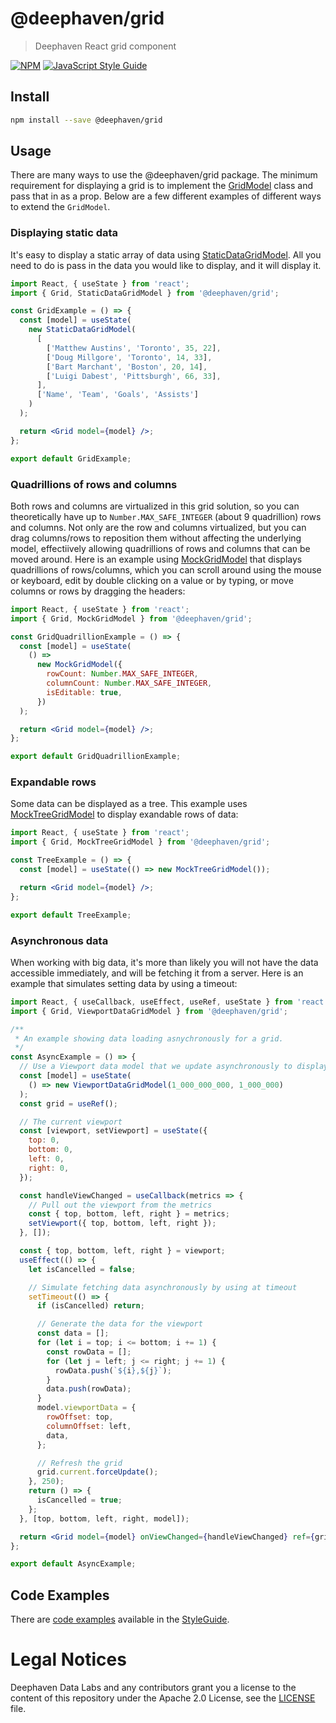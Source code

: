 # @deephaven/grid

> Deephaven React grid component

[![NPM](https://img.shields.io/npm/v/@deephaven/grid.svg)](https://www.npmjs.com/package/@deephaven/grid) [![JavaScript Style Guide](https://img.shields.io/badge/code_style-standard-brightgreen.svg)](https://standardjs.com)

## Install

```bash
npm install --save @deephaven/grid
```

## Usage

There are many ways to use the @deephaven/grid package. The minimum requirement for displaying a grid is to implement the [GridModel](https://github.com/deephaven/web-client-ui/blob/main/packages/grid/src/GridModel.ts) class and pass that in as a prop. Below are a few different examples of different ways to extend the `GridModel`.

### Displaying static data

It's easy to display a static array of data using [StaticDataGridModel](https://github.com/deephaven/web-client-ui/blob/main/packages/grid/src/StaticDataGridModel.ts). All you need to do is pass in the data you would like to display, and it will display it.

```jsx
import React, { useState } from 'react';
import { Grid, StaticDataGridModel } from '@deephaven/grid';

const GridExample = () => {
  const [model] = useState(
    new StaticDataGridModel(
      [
        ['Matthew Austins', 'Toronto', 35, 22],
        ['Doug Millgore', 'Toronto', 14, 33],
        ['Bart Marchant', 'Boston', 20, 14],
        ['Luigi Dabest', 'Pittsburgh', 66, 33],
      ],
      ['Name', 'Team', 'Goals', 'Assists']
    )
  );

  return <Grid model={model} />;
};

export default GridExample;
```

### Quadrillions of rows and columns

Both rows and columns are virtualized in this grid solution, so you can theoretically have up to `Number.MAX_SAFE_INTEGER` (about 9 quadrillion) rows and columns. Not only are the row and columns virtualized, but you can drag columns/rows to reposition them without affecting the underlying model, effectiively allowing quadrillions of rows and columns that can be moved around. Here is an example using [MockGridModel](https://github.com/deephaven/web-client-ui/blob/main/packages/grid/src/MockGridModel.ts) that displays quadrillions of rows/columns, which you can scroll around using the mouse or keyboard, edit by double clicking on a value or by typing, or move columns or rows by dragging the headers:

```jsx
import React, { useState } from 'react';
import { Grid, MockGridModel } from '@deephaven/grid';

const GridQuadrillionExample = () => {
  const [model] = useState(
    () =>
      new MockGridModel({
        rowCount: Number.MAX_SAFE_INTEGER,
        columnCount: Number.MAX_SAFE_INTEGER,
        isEditable: true,
      })
  );

  return <Grid model={model} />;
};

export default GridQuadrillionExample;
```

### Expandable rows

Some data can be displayed as a tree. This example uses [MockTreeGridModel](https://github.com/deephaven/web-client-ui/blob/main/packages/grid/src/MockTreeGridModel.ts) to display exandable rows of data:

```jsx
import React, { useState } from 'react';
import { Grid, MockTreeGridModel } from '@deephaven/grid';

const TreeExample = () => {
  const [model] = useState(() => new MockTreeGridModel());

  return <Grid model={model} />;
};

export default TreeExample;
```

### Asynchronous data

When working with big data, it's more than likely you will not have the data accessible immediately, and will be fetching it from a server. Here is an example that simulates setting data by using a timeout:

```jsx
import React, { useCallback, useEffect, useRef, useState } from 'react';
import { Grid, ViewportDataGridModel } from '@deephaven/grid';

/**
 * An example showing data loading asnychronously for a grid.
 */
const AsyncExample = () => {
  // Use a Viewport data model that we update asynchronously to display the data
  const [model] = useState(
    () => new ViewportDataGridModel(1_000_000_000, 1_000_000)
  );
  const grid = useRef();

  // The current viewport
  const [viewport, setViewport] = useState({
    top: 0,
    bottom: 0,
    left: 0,
    right: 0,
  });

  const handleViewChanged = useCallback(metrics => {
    // Pull out the viewport from the metrics
    const { top, bottom, left, right } = metrics;
    setViewport({ top, bottom, left, right });
  }, []);

  const { top, bottom, left, right } = viewport;
  useEffect(() => {
    let isCancelled = false;

    // Simulate fetching data asynchronously by using at timeout
    setTimeout(() => {
      if (isCancelled) return;

      // Generate the data for the viewport
      const data = [];
      for (let i = top; i <= bottom; i += 1) {
        const rowData = [];
        for (let j = left; j <= right; j += 1) {
          rowData.push(`${i},${j}`);
        }
        data.push(rowData);
      }
      model.viewportData = {
        rowOffset: top,
        columnOffset: left,
        data,
      };

      // Refresh the grid
      grid.current.forceUpdate();
    }, 250);
    return () => {
      isCancelled = true;
    };
  }, [top, bottom, left, right, model]);

  return <Grid model={model} onViewChanged={handleViewChanged} ref={grid} />;
};

export default AsyncExample;
```

## Code Examples

There are [code examples](https://github.com/deephaven/web-client-ui/tree/main/packages/code-studio/src/styleguide/grid-examples) available in the [StyleGuide](https://github.com/deephaven/web-client-ui/tree/main/packages/code-studio/src/styleguide).

# Legal Notices

Deephaven Data Labs and any contributors grant you a license to the content of this repository under the Apache 2.0 License, see the [LICENSE](https://github.com/deephaven/web-client-ui/blob/main/LICENSE) file.
